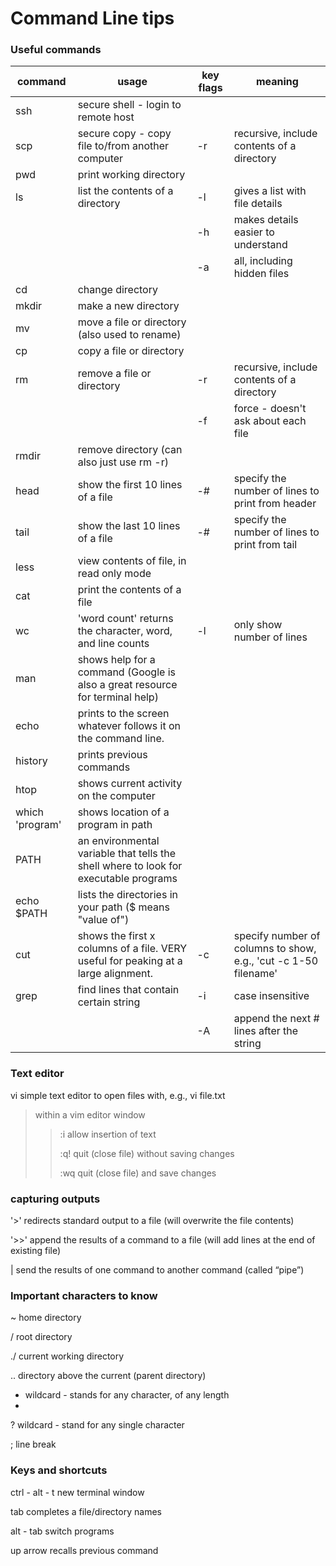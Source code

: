 # Command Line tips

### Useful commands

| command         	| usage                                                                                	| key flags 	| meaning                                                         	|
|-----------------	|--------------------------------------------------------------------------------------	|-----------	|-----------------------------------------------------------------	|
| ssh             	| secure shell - login to remote host                                                  	|           	|                                                                 	|
| scp             	| secure copy - copy file to/from another computer                                     	| -r        	| recursive, include contents of a directory                      	|
| pwd             	| print working directory                                                              	|           	|                                                                 	|
| ls              	| list the contents of a directory                                                     	| -l        	| gives a list with file details                                  	|
|                 	|                                                                                      	| -h        	| makes details easier to understand                              	|
|                 	|                                                                                      	| -a        	| all, including hidden files                                     	|
| cd              	| change directory                                                                     	|           	|                                                                 	|
| mkdir           	| make a new directory                                                                 	|           	|                                                                 	|
| mv              	| move a file or directory (also used to rename)                                       	|           	|                                                                 	|
| cp              	| copy a file or directory                                                             	|           	|                                                                 	|
| rm              	| remove a file or directory                                                           	| -r        	| recursive, include contents of a directory                      	|
|                 	|                                                                                      	| -f        	| force - doesn't ask about each file                             	|
| rmdir           	| remove directory (can also just use rm -r)                                           	|           	|                                                                 	|
| head            	| show the first 10 lines of a file                                                    	| -#        	| specify the number of lines to print from header                	|
| tail            	| show the last 10 lines of a file                                                     	| -#        	| specify the number of lines to print from tail                  	|
| less            	| view contents of file, in read only mode                                             	|           	|                                                                 	|
| cat             	| print the contents of a file                                                         	|           	|                                                                 	|
| wc              	| 'word count' returns the character, word, and line counts                            	| -l        	| only show number of lines                                       	|
| man             	| shows help for a command (Google is also a great resource for terminal help)         	|           	|                                                                 	|
| echo            	| prints to the screen whatever follows it on the command line.                        	|           	|                                                                 	|
| history         	| prints previous commands                                                             	|           	|                                                                 	|
| htop            	| shows current activity on the computer                                               	|           	|                                                                 	|
| which 'program' 	| shows location of a program in path                                                  	|           	|                                                                 	|
| PATH            	| an environmental variable that tells the shell where to look for executable programs 	|           	|                                                                 	|
| echo $PATH      	| lists the directories in your path ($ means "value of")                              	|           	|                                                                 	|
| cut             	| shows the first x columns of a file. VERY useful for peaking at a large alignment.   	| -c        	| specify number of columns to show, e.g., 'cut -c 1-50 filename' 	|
| grep            	| find lines that contain certain string                                               	| -i        	| case insensitive                                                	|
|                 	|                                                                                      	| -A        	| append the next # lines after the string                        	|

### Text editor

vi	simple text editor to open files with, e.g., vi file.txt
>	within a vim editor window
>>	:i	allow insertion of text
>>	
>>	:q!	quit (close file) without saving changes
>>	
>>	:wq	quit (close file) and save changes

### capturing outputs

'>'	redirects standard output to a file (will overwrite the file contents)

'>>'	append the results of a command to a file (will add lines at the end of existing file)

|	send the results of one command to another command (called “pipe”)

### Important characters to know

~	home directory

/	root directory

./	current working directory

..	directory above the current (parent directory)

*	wildcard - stands for any character, of any length
*	
?	wildcard - stand for any single character

;	line break

### Keys and shortcuts

ctrl - alt - t	new terminal window

tab	completes a file/directory names

alt - tab	switch programs

up arrow	recalls previous command
